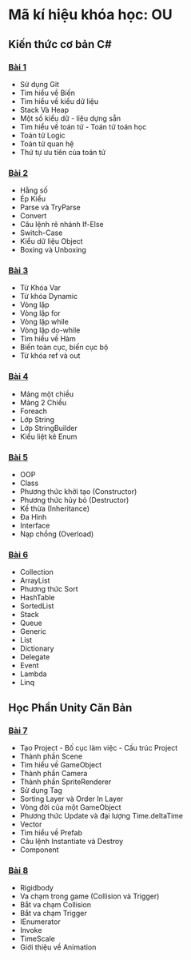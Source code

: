 # Mã kí hiệu khóa học: OU


## Kiến thức cơ bản C#


### [Bài 1](https://nmd-nkl.github.io/Document/OU/Ex1.html)
- Sử dụng Git
- Tìm hiểu về Biến
- Tìm hiểu về kiểu dữ liệu
- Stack Và Heap
- Một số kiểu dữ - liệu dựng sẵn
- Tìm hiểu về toán tử - Toán tử toán học
- Toán tử Logic
- Toán tử quan hệ
- Thứ tự ưu tiên của toán tử

### [Bài 2](https://nmd-nkl.github.io/Document/OU/Ex2.html)
- Hằng số
- Ép Kiểu
- Parse và TryParse
- Convert
- Câu lệnh rẽ nhánh If-Else
- Switch-Case
- Kiểu dữ liệu Object
- Boxing và Unboxing

### [Bài 3](https://nmd-nkl.github.io/Document/OU/Ex3.html)
- Từ Khóa Var
- Từ khóa Dynamic
- Vòng lặp
- Vòng lặp for
- Vòng lặp while
- Vòng lặp do-while
- Tìm hiểu về Hàm
- Biến toàn cục, biến cục bộ
- Từ khóa ref và out

### [Bài 4](https://nmd-nkl.github.io/Document/OU/Ex4.html)
- Mảng một chiều
- Mảng 2 Chiều
- Foreach
- Lớp String
- Lớp StringBuilder
- Kiểu liệt kê Enum

### [Bài 5](https://nmd-nkl.github.io/Document/OU/Ex5.html)
- OOP
- Class
- Phương thức khởi tạo (Constructor)
- Phương thức hủy bỏ (Destructor)
- Kế thừa (Inheritance)
- Đa Hình
- Interface
- Nạp chồng (Overload)

### [Bài 6](https://nmd-nkl.github.io/Document/OU/Ex6.html)
- Collection
- ArrayList
- Phương thức Sort
- HashTable
- SortedList
- Stack
- Queue
- Generic
- List
- Dictionary
- Delegate
- Event
- Lambda
- Linq


## Học Phần Unity Căn Bản

### [Bài 7](https://nmd-nkl.github.io/Document/OU/Ex7.html)
- Tạo Project - Bố cục làm việc - Cấu trúc Project
- Thành phần Scene
- Tìm hiểu về GameObject
- Thành phần Camera
- Thành phần SpriteRenderer
- Sử dụng Tag
- Sorting Layer và Order In Layer
- Vòng đời của một GameObject
- Phương thức Update và đại lượng Time.deltaTime
- Vector
- Tìm hiểu về Prefab
- Câu lệnh Instantiate và Destroy
- Component

### [Bài 8](https://nmd-nkl.github.io/Document/OU/Ex8.html)
- Rigidbody
- Va chạm trong game (Collision và Trigger)
- Bắt va chạm Collision
- Bắt va chạm Trigger
- IEnumerator
- Invoke
- TimeScale
- Giới thiệu về Animation
